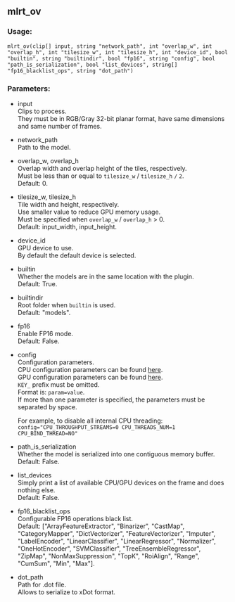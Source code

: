 ## mlrt_ov

### Usage:

```
mlrt_ov(clip[] input, string "network_path", int "overlap_w", int "overlap_h", int "tilesize_w", int "tilesize_h", int "device_id", bool "builtin", string "builtindir", bool "fp16", string "config", bool "path_is_serialization", bool "list_devices", string[] "fp16_blacklist_ops", string "dot_path")
```

### Parameters:

- input\
    Clips to process.\
    They must be in RGB/Gray 32-bit planar format, have same dimensions and same number of frames.

- network_path\
    Path to the model.

- overlap_w, overlap_h\
    Overlap width and overlap height of the tiles, respectively.\
    Must be less than or equal to `tilesize_w` / `tilesize_h` `/` `2`.\
    Default: 0.

- tilesize_w, tilesize_h\
    Tile width and height, respectively.\
    Use smaller value to reduce GPU memory usage.\
    Must be specified when `overlap_w` / `overlap_h` > 0.\
    Default: input_width, input_height.

- device_id\
    GPU device to use.\
    By default the default device is selected.

- builtin\
    Whether the models are in the same location with the plugin.\
    Default: True.

- builtindir\
    Root folder when `builtin` is used.\
    Default: "models".

- fp16\
    Enable FP16 mode.\
    Default: False.

- config\
    Configuration parameters.\
    CPU configuration parameters can be found [here](https://docs.openvino.ai/2021.4/openvino_docs_IE_DG_supported_plugins_CPU.html#supported-configuration-parameters).\
    GPU configuration parameters can be found [here](https://docs.openvino.ai/2021.4/openvino_docs_IE_DG_supported_plugins_GPU.html#supported-configuration-parameters).\
    `KEY_` prefix must be omitted.\
    Format is: `param=value`.\
    If more than one parameter is specified, the parameters must be separated by space.

    For example, to disable all internal CPU threading: `config="CPU_THROUGHPUT_STREAMS=0 CPU_THREADS_NUM=1 CPU_BIND_THREAD=NO"`

- path_is_serialization\
    Whether the model is serialized into one contiguous memory buffer.\
    Default: False.

- list_devices\
    Simply print a list of available CPU/GPU devices on the frame and does nothing else.\
    Default: False.

- fp16_blacklist_ops\
    Configurable FP16 operations black list.\
    Default: ["ArrayFeatureExtractor", "Binarizer", "CastMap", "CategoryMapper", "DictVectorizer", "FeatureVectorizer", "Imputer", "LabelEncoder", "LinearClassifier", "LinearRegressor", "Normalizer", "OneHotEncoder", "SVMClassifier", "TreeEnsembleRegressor", "ZipMap", "NonMaxSuppression", "TopK", "RoiAlign", "Range", "CumSum", "Min", "Max"].

- dot_path\
    Path for .dot file.\
    Allows to serialize to xDot format.

